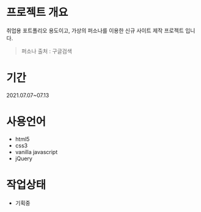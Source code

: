 # 프로젝트 개요
취업용 포트폴리오 용도이고, 가상의 퍼소나를 이용한 신규 사이트 제작 프로젝트 입니다.
> 퍼소나 출처 : 구글검색

# 기간
2021.07.07~07.13

# 사용언어
* html5
* css3
* vanilla javascript
* jQuery

# 작업상태
* 기획중

